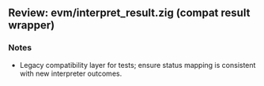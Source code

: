 ## Review: evm/interpret_result.zig (compat result wrapper)

### Notes

- Legacy compatibility layer for tests; ensure status mapping is consistent with new interpreter outcomes.


